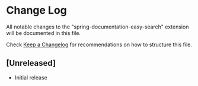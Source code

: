 # Change Log

All notable changes to the "spring-documentation-easy-search" extension will be documented in this file.

Check [Keep a Changelog](http://keepachangelog.com/) for recommendations on how to structure this file.

## [Unreleased]

- Initial release